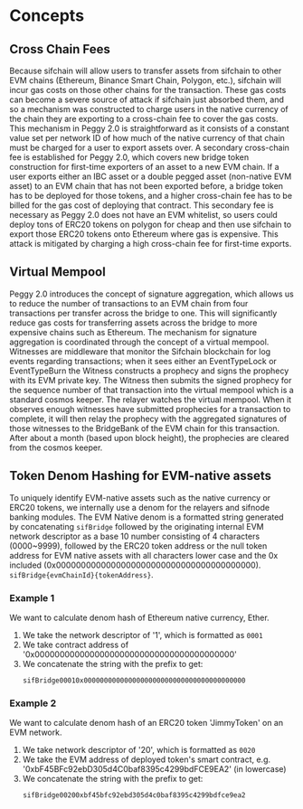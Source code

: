 # Concepts

## Cross Chain Fees

Because sifchain will allow users to transfer assets from sifchain to other EVM chains (Ethereum, Binance Smart Chain, Polygon, etc.), sifchain will incur gas costs on those other chains for the transaction.
These gas costs can become a severe source of attack if sifchain just absorbed them, and so a mechanism was constructed to charge users in the native currency of the chain they are exporting to a cross-chain fee to cover the gas costs. This mechanism in Peggy 2.0 is straightforward as it consists of a constant value set per network ID of how much of the native currency of that chain must be charged for a
user to export assets over. A secondary cross-chain fee is established for Peggy 2.0, which covers new bridge token construction for first-time exporters of an asset to a new EVM chain. If a user exports
either an IBC asset or a double pegged asset (non-native EVM asset) to an EVM chain that has not been exported before, a bridge token has to be deployed for those tokens, and a higher cross-chain fee has to
be billed for the gas cost of deploying that contract. This secondary fee is necessary as Peggy 2.0 does not have an EVM whitelist, so users could deploy tons of ERC20 tokens on polygon for
cheap and then use sifchain to export those ERC20 tokens onto Ethereum where gas is expensive. This attack is mitigated by charging a high cross-chain fee for first-time exports.

## Virtual Mempool

Peggy 2.0 introduces the concept of signature aggregation, which allows us to reduce the number of transactions to an EVM chain from four transactions per transfer across the bridge to one. This will significantly reduce
gas costs for transferring assets across the bridge to more expensive chains such as Ethereum. The mechanism for signature aggregation is coordinated through the concept of a virtual mempool. Witnesses are middleware that
monitor the Sifchain blockchain for log events regarding transactions; when it sees either an EventTypeLock or EventTypeBurn the Witness constructs a prophecy and signs the prophecy with its EVM private key. The Witness
then submits the signed prophecy for the sequence number of that transaction into the virtual mempool which is a standard cosmos keeper. The relayer watches the virtual
mempool. When it observes enough witnesses have submitted prophecies for a transaction to complete, it will then relay the prophecy with the aggregated signatures of those witnesses to the BridgeBank of the EVM chain
for this transaction. After about a month (based upon block height), the prophecies are cleared from the cosmos keeper.

## Token Denom Hashing for EVM-native assets

To uniquely identify EVM-native assets such as the native currency or ERC20 tokens, we internally use a denom for
the relayers and sifnode banking modules. The EVM Native denom is a formatted string generated by concatenating `sifBridge`
followed by the originating internal EVM network descriptor as a base 10 number consisting of 4 characters (0000~9999), followed by
the ERC20 token address or the null token address for EVM native assets with
all characters lower case and the 0x included (0x0000000000000000000000000000000000000000). `sifBridge{evmChainId}{tokenAddress}`.

### Example 1

We want to calculate denom hash of Ethereum native currency, Ether.

1. We take the network descriptor of '1', which is formatted as `0001`
2. We take contract address of '0x0000000000000000000000000000000000000000'
3. We concatenate the string with the prefix to get:
   ```
   sifBridge00010x0000000000000000000000000000000000000000
   ```

### Example 2

We want to calculate denom hash of an ERC20 token 'JimmyToken' on an EVM network.

1. We take network descriptor of '20', which is formatted as `0020`
2. We take the EVM address of deployed token's smart contract, e.g. '0xbF45BFc92ebD305d4C0baf8395c4299bdFCE9EA2' (in lowercase)
3. We concatenate the string with the prefix to get:
   ```
   sifBridge00200xbf45bfc92ebd305d4c0baf8395c4299bdfce9ea2
   ```
